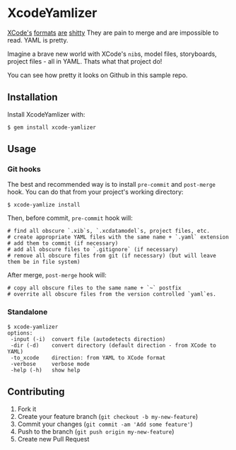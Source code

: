 # XcodeYamlizer

[XCode's](http://stackoverflow.com/questions/2004135/how-to-merge-conflicts-file-project-pbxproj-in-xcode-use-svn) 
[formats](http://stackoverflow.com/questions/4022362/merging-xcode-project-files)
[are](https://discussions.apple.com/thread/3081125?start=0&tstart=0) 
[shitty](http://stackoverflow.com/questions/10552082/finding-the-error-in-xcodes-project-pbxproj-after-merge) 
They are pain to merge and are impossible to read. YAML is pretty.

Imagine a brave new world with XCode's `nib`s, model files, storyboards,
project files - all in YAML. Thats what that project do!

You can see how pretty it looks on Github in this sample repo.


## Installation

Install XcodeYamlizer with:

    $ gem install xcode-yamlizer

## Usage

### Git hooks

The best and recommended way is to install `pre-commit` and `post-merge` hook.
You can do that from your project's working directory:

    $ xcode-yamlize install

Then, before commit, `pre-commit` hook will:

    # find all obscure `.xib`s, `.xcdatamodel`s, project files, etc.
    # create appropriate YAML files with the same name + `.yaml` extension
    # add them to commit (if necessary)
    # add all obscure files to `.gitignore` (if necessary)
    # remove all obscure files from git (if necessary) (but will leave them be in file system)

After merge, `post-merge` hook will:

    # copy all obscure files to the same name + `~` postfix
    # overrite all obscure files from the version controlled `yaml`es.

### Standalone

```
$ xcode-yamlizer
options:
 -input (-i)  convert file (autodetects direction)
 -dir (-d)    convert directory (default direction - from XCode to YAML)
 -to_xcode    direction: from YAML to XCode format
 -verbose     verbose mode
 -help (-h)   show help
```

## Contributing

1. Fork it
2. Create your feature branch (`git checkout -b my-new-feature`)
3. Commit your changes (`git commit -am 'Add some feature'`)
4. Push to the branch (`git push origin my-new-feature`)
5. Create new Pull Request
